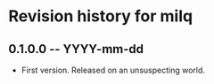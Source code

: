 # Revision history for milq

## 0.1.0.0  -- YYYY-mm-dd

* First version. Released on an unsuspecting world.
